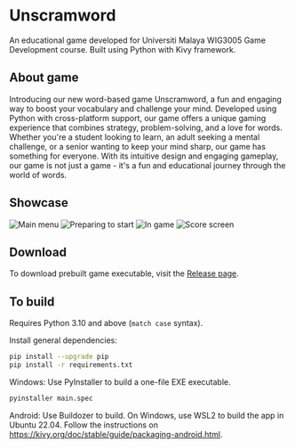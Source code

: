 # Unscramword

An educational game developed for Universiti Malaya WIG3005 Game Development course. Built using Python with Kivy framework.

## About game

Introducing our new word-based game Unscramword, a fun and engaging way to boost your vocabulary and challenge your mind. Developed using Python with cross-platform support, our game offers a unique gaming experience that combines strategy, problem-solving, and a love for words. Whether you're a student looking to learn, an adult seeking a mental challenge, or a senior wanting to keep your mind sharp, our game has something for everyone. With its intuitive design and engaging gameplay, our game is not just a game - it's a fun and educational journey through the world of words.

## Showcase

![Main menu](sample/main-screen.jpg)
![Preparing to start](sample/before-start.jpg)
![In game](sample/ingame.jpg)
![Score screen](sample/score.jpg)

## Download

To download prebuilt game executable, visit the [Release page](https://github.com/NKSL2001/WIG3005-unscramword/releases).

## To build

Requires Python 3.10 and above (`match case` syntax).

Install general dependencies:
```sh
pip install --upgrade pip
pip install -r requirements.txt
```

Windows: Use PyInstaller to build a one-file EXE executable.
```sh
pyinstaller main.spec
```

Android: Use Buildozer to build. On Windows, use WSL2 to build the app in Ubuntu 22.04. Follow the instructions on https://kivy.org/doc/stable/guide/packaging-android.html.
